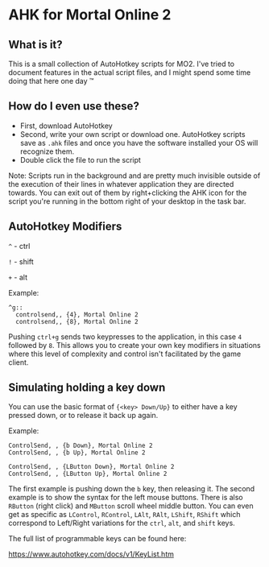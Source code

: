 # AHK for Mortal Online 2

## What is it?
This is a small collection of AutoHotkey scripts for MO2. I've tried to document features in the actual script files, and I might spend some time doing that here one day ™

## How do I even use these?
- First, download AutoHotkey
- Second, write your own script or download one. AutoHotkey scripts save as `.ahk` files and once you have the software installed your OS will recognize them.
- Double click the file to run the script

Note: Scripts run in the background and are pretty much invisible outside of the execution of their lines in whatever application they are directed towards. You can exit out of them by right+clicking the AHK icon for the script you're running in the bottom right of your desktop in the task bar.

## AutoHotkey Modifiers

`^` - ctrl

`!` - shift

`+` - alt

Example:
```
^g::
  controlsend,, {4}, Mortal Online 2
  controlsend,, {8}, Mortal Online 2
```

Pushing `ctrl+g` sends two keypresses to the application, in this case `4` followed by `8`. This allows you to create your own key modifiers in situations where this level of complexity and control isn't facilitated by the game client.

## Simulating holding a key down

You can use the basic format of `{<key> Down/Up}` to either have a key pressed down, or to release it back up again. 

Example:
```
ControlSend, , {b Down}, Mortal Online 2
ControlSend, , {b Up}, Mortal Online 2

ControlSend, , {LButton Down}, Mortal Online 2
ControlSend, , {LButton Up}, Mortal Online 2
```

The first example is pushing down the `b` key, then releasing it. The second example is to show the syntax for the left mouse buttons. There is also `RButton` (right click) and `MButton` scroll wheel middle button. You can even get as specific as `LControl`, `RControl`, `LAlt`, `RAlt`, `LShift`, `RShift` which correspond to Left/Right variations for the `ctrl`, `alt`, and `shift` keys. 

The full list of programmable keys can be found here:

https://www.autohotkey.com/docs/v1/KeyList.htm
